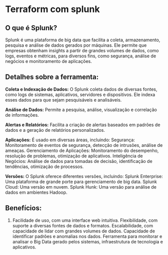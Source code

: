 # Terraform com splunk

## O que é Splunk?
Splunk é uma plataforma de big data que facilita a coleta, armazenamento, pesquisa e análise de dados gerados por máquinas. Ele permite que empresas obtenham insights a partir de grandes volumes de dados, como logs, eventos e métricas, para diversos fins, como segurança, análise de negócios e monitoramento de aplicações.

## Detalhes sobre a ferramenta:

**Coleta e Indexação de Dados:**
O Splunk coleta dados de diversas fontes, como logs de sistemas, aplicativos, servidores e dispositivos. Ele indexa esses dados para que sejam pesquisáveis e analisáveis.

**Análise de Dados:**
Permite a pesquisa, análise, visualização e correlação de informações.

**Alertas e Relatórios:**
Facilita a criação de alertas baseados em padrões de dados e a geração de relatórios personalizados.

**Aplicações:**
É usado em diversas áreas, incluindo:
Segurança: Monitoramento de eventos de segurança, detecção de intrusões, análise de ameaças. 
Gerenciamento de Aplicações: Monitoramento do desempenho, resolução de problemas, otimização de aplicativos. 
Inteligência de Negócios: Análise de dados para tomadas de decisão, identificação de tendências, otimização de processos.

**Versões:**
O Splunk oferece diferentes versões, incluindo:
Splunk Enterprise: Uma plataforma de grande porte para gerenciamento de big data. 
Splunk Cloud: Uma versão em nuvem. 
Splunk Hunk: Uma versão para análise de dados em ambientes Hadoop.

## Benefícios:
1. Facilidade de uso, com uma interface web intuitiva. 
Flexibilidade, com suporte a diversas fontes de dados e formatos. 
Escalabilidade, com capacidade de lidar com grandes volumes de dados. 
Capacidade de identificar padrões e anomalias nos dados. 
Ferramenta para monitorar e analisar o Big Data gerado pelos sistemas, infraestrutura de tecnologia e aplicativos. 